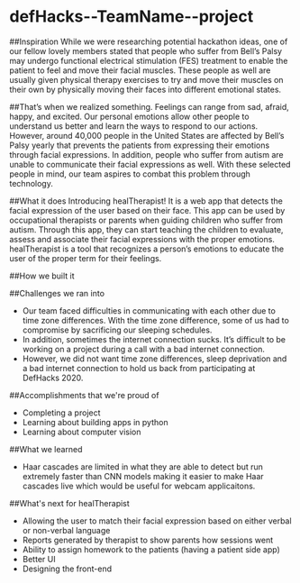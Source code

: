 # defHacks--TeamName--project

##Inspiration
While we were researching potential hackathon ideas, one of our fellow lovely members stated that people who suffer from Bell’s Palsy may undergo functional electrical stimulation (FES) treatment to enable the patient to feel and move their facial muscles. These people as well are usually given physical therapy exercises to try and move their muscles on their own by physically moving their faces into different emotional states.

##That’s when we realized something. Feelings can range from sad, afraid, happy, and excited. Our personal emotions allow other people to understand us better and learn the ways to respond to our actions. However, around 40,000 people in the United States are affected by Bell’s Palsy yearly that prevents the patients from expressing their emotions through facial expressions. In addition, people who suffer from autism are unable to communicate their facial expressions as well. With these selected people in mind, our team aspires to combat this problem through technology.

##What it does
Introducing healTherapist! It is a web app that detects the facial expression of the user based on their face. This app can be used by occupational therapists or parents when guiding children who suffer from autism. Through this app, they can start teaching the children to evaluate, assess and associate their facial expressions with the proper emotions. healTherapist is a tool that recognizes a person’s emotions to educate the user of the proper term for their feelings.

##How we built it

##Challenges we ran into
- Our team faced difficulties in communicating with each other due to time zone differences. With the time zone difference, some of us had to compromise by sacrificing our sleeping schedules.
- In addition, sometimes the internet connection sucks. It’s difficult to be working on a project during a call with a bad internet connection.
- However, we did not want time zone differences, sleep deprivation and a bad internet connection to hold us back from participating at DefHacks 2020.

##Accomplishments that we're proud of
- Completing a project
- Learning about building apps in python
- Learning about computer vision

##What we learned
- Haar cascades are limited in what they are able to detect but run extremely faster than CNN models making it easier to make Haar cascades live which would be useful for webcam applicaitons.

##What's next for healTherapist
- Allowing the user to match their facial expression based on either verbal or non-verbal language
- Reports generated by therapist to show parents how sessions went
- Ability to assign homework to the patients (having a patient side app)
- Better UI
- Designing the front-end
